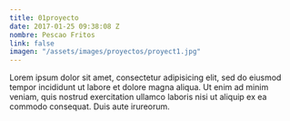 ```yaml
---
title: 01proyecto
date: 2017-01-25 09:38:08 Z
nombre: Pescao Fritos
link: false
imagen: "/assets/images/proyectos/proyect1.jpg"
---
```


Lorem ipsum dolor sit amet, consectetur adipisicing elit, sed do eiusmod tempor incididunt ut labore et dolore magna aliqua. Ut enim ad minim veniam, quis nostrud exercitation ullamco laboris nisi ut aliquip ex ea commodo consequat. Duis aute irureorum.
